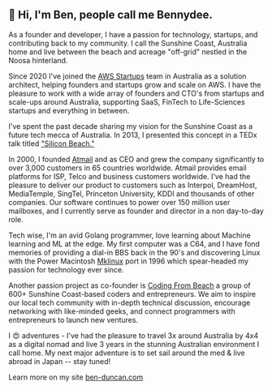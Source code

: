 ## 👋 Hi, I'm Ben, people call me Bennydee.

As a founder and developer, I have a passion for technology, startups, and contributing back to my community. I call the Sunshine Coast, Australia home and live between the beach and acreage "off-grid" nestled in the Noosa hinterland.

Since 2020 I've joined the [AWS Startups](https://aws.amazon.com/startups/) team in Australia as a solution architect, helping founders and startups grow and scale on AWS. I have the pleasure to work with a wide array of founders and CTO's from startups and scale-ups around Australia, supporting SaaS, FinTech to Life-Sciences startups and everything in between.

I've spent the past decade sharing my vision for the Sunshine Coast as a future tech mecca of Australia. In 2013, I presented this concept in a TEDx talk titled ["Silicon Beach."](https://www.youtube.com/watch?v=vMQHSEmEAtc)

In 2000, I founded [Atmail](https://atmail.com/) and as CEO and grew the company significantly to over 3,000 customers in 65 countries worldwide. Atmail provides email platforms for ISP, Telco and business customers worldwide. I've had the pleasure to deliver our product to customers such as Interpol, DreamHost, MediaTemple, SingTel, Princeton University, KDDI and thousands of other companies. Our software continues to power over 150 million user mailboxes, and I currently serve as founder and director in a non day-to-day role.

Tech wise, I'm an avid Golang programmer, love learning about Machine learning and ML at the edge. My first computer was a C64, and I have fond memories of providing a dial-in BBS back in the 90's and discovering Linux with the Power Macintosh [Mklinux](https://en.wikipedia.org/wiki/MkLinux) port in 1996 which spear-headed my passion for technology ever since.

Another passion project as co-founder is [Coding From Beach](https://www.meetup.com/Coding-from-Beach/) a group of 600+ Sunshine Coast-based coders and entrepreneurs. We aim to inspire our local tech community with in-depth technical discussion, encourage networking with like-minded geeks, and connect programmers with entrepreneurs to launch new ventures.

I 😍 adventures - I've had the pleasure to travel 3x around Australia by 4x4 as a digital nomad and live 3 years in the stunning Australian environment I call home. My next major adventure is to set sail around the med & live abroad in Japan -- stay tuned!

Learn more on my site [ben-duncan.com](https://ben-duncan.com/)
